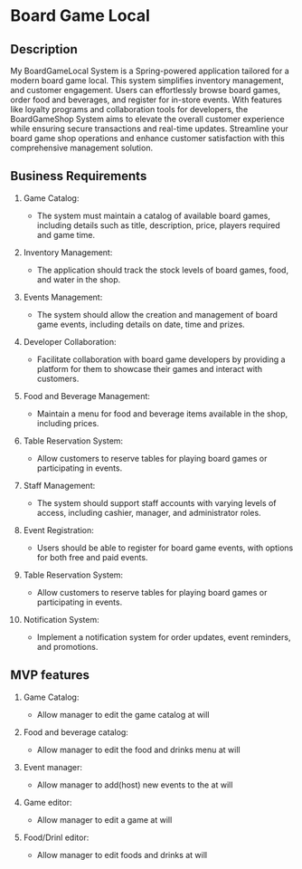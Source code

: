 # Board Game Local

## Description

My BoardGameLocal System is a Spring-powered application tailored for a modern board game local. This system simplifies inventory management, and customer engagement. Users can effortlessly browse board games, order food and beverages, and register for in-store events. With features like loyalty programs and collaboration tools for developers, the BoardGameShop System aims to elevate the overall customer experience while ensuring secure transactions and real-time updates. Streamline your board game shop operations and enhance customer satisfaction with this comprehensive management solution.

## Business Requirements

1. Game Catalog:

   * The system must maintain a catalog of available board games, including details such as title, description, price, players required and game time.
  
2. Inventory Management:

   * The application should track the stock levels of board games, food, and water in the shop.

3. Events Management:

   * The system should allow the creation and management of board game events, including details on date, time and prizes.

4. Developer Collaboration:

   * Facilitate collaboration with board game developers by providing a platform for them to showcase their games and interact with customers.

5. Food and Beverage Management:

   * Maintain a menu for food and beverage items available in the shop, including prices.

6. Table Reservation System:

   * Allow customers to reserve tables for playing board games or participating in events.

7. Staff Management:

   * The system should support staff accounts with varying levels of access, including cashier, manager, and administrator roles.

8. Event Registration:

   * Users should be able to register for board game events, with options for both free and paid events.

9. Table Reservation System:

   * Allow customers to reserve tables for playing board games or participating in events.

10. Notification System:

    * Implement a notification system for order updates, event reminders, and promotions.

## MVP features 

1. Game Catalog:
    * Allow manager to edit the game catalog at will
    
2. Food and beverage catalog:
    * Allow manager to edit the food and drinks menu at will

3. Event manager:
    * Allow manager to add(host) new events to the at will

4. Game editor:
    * Allow manager to edit a game at will
  
5. Food/Drinl editor:
    * Allow manager to edit foods and drinks at will

